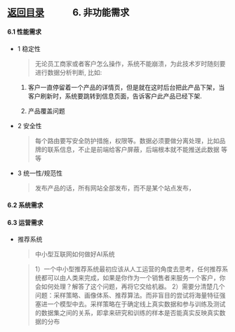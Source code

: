 
## [返回目录](../readme.md)   &nbsp; &nbsp; &nbsp; &nbsp; &nbsp; &nbsp; 6. 非功能需求

#### 6.1 性能需求

- 1 稳定性
  > 无论员工商家或者客户怎么操作，系统不能崩溃，为此技术岁时随刻要进行数据分析判断, 比如:

    1) 客户一直停留着一个产品的详情页，但是就在这时后台把此产品下架，当客户刷新时，系统要跳转到信息页面，告诉客户此产品已经下架.

    2) 产品覆盖问题

- 2 安全性
  > 每个路由要写安全防护措施，权限等。数据必须要做分离处理，比如品牌的联系信息，不止是前端给客户屏蔽，后端根本就不能推送此数据 等等
- 3 统一性/规范性
  > 发布产品的话，所有网站全部发布，而不是某个站点发布，

#### 6.2 系统需求

#### 6.3 运营需求

- 推荐系统
  > 中小型互联网如何做好AI系统
  
  > 1）一个中小型推荐系统最初应该从人工运营的角度去思考，任何推荐系统都可以由人类来完成，如果是你作为一个销售者来服务一个客户，你会如何处理？解答了这个问题，再将它交给机器。
  > 2）需要分清楚几个问题：采样策略、画像体系、推荐算法。而非盲目的尝试将海量特征强塞进一个模型中去。采样策略在于确定线上真实数据和参与训练及测试的数据集之间的关系，即拿来研究和训练的样本是否能真实反映真实数据的分布
